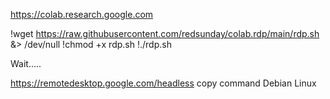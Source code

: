 https://colab.research.google.com

!wget https://raw.githubusercontent.com/redsunday/colab.rdp/main/rdp.sh &> /dev/null
!chmod +x rdp.sh
!./rdp.sh

Wait.....

https://remotedesktop.google.com/headless
copy command Debian Linux

